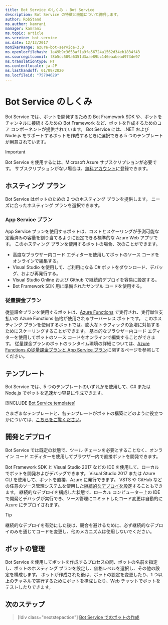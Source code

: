 ```yaml
---
title: Bot Service のしくみ - Bot Service
description: Bot Service の特徴と機能について説明します。
author: RobStand
ms.author: kamrani
manager: kamrani
ms.topic: article
ms.service: bot-service
ms.date: 12/13/2017
monikerRange: azure-bot-service-3.0
ms.openlocfilehash: 1a49b9c3653af1a9fa56724a1562d34eb1834f43
ms.sourcegitcommit: f8b5cc509a6351d3aae89bc146eaabead973de97
ms.translationtype: HT
ms.contentlocale: ja-JP
ms.lasthandoff: 01/09/2020
ms.locfileid: "75794629"
---
```

# <a name="how-bot-service-works"></a>Bot Service のしくみ

Bot Service では、ボットを開発するための Bot Framework SDK や、ボットをチャンネルに接続するための Bot Framework など、ボットを作成するためのコア コンポーネントが提供されています。 Bot Service には、.NET および Node.js をサポートするボットを作成するときに選択できる 5 つのテンプレートが用意されています。

> [!IMPORTANT]
> Bot Service を使用するには、Microsoft Azure サブスクリプションが必要です。 サブスクリプションがない場合は、<a href="https://azure.microsoft.com/free/" target="_blank">無料アカウント</a>に登録できます。

## <a name="hosting-plans"></a>ホスティング プラン
Bot Service はボットのための 2 つのホスティング プランを提供します。 ニーズに合ったホスティング プランを選択できます。

### <a name="app-service-plan"></a>App Service プラン

App Service プランを使用するボットは、コストとスケーリングが予測可能な定義済みの容量を割り当てるように設定できる標準的な Azure Web アプリです。 このホスティング プランを使用するボットの場合、次のことができます。

* 高度なブラウザー内コード エディターを使用してボットのソース コードをオンラインで編集する。
* Visual Studio を使用して、ご利用になる C# ボットをダウンロード、デバッグ、および再発行する。
* Visual Studio Online および Github で継続的デプロイを容易に設定する。
* Bot Framework SDK 用に準備されたサンプル コードを使用する。

### <a name="consumption-plan"></a>従量課金プラン
従量課金プランを使用するボットは、<a href="http://go.microsoft.com/fwlink/?linkID=747839" target="_blank">Azure Functions</a> で実行され、実行単位支払いの Azure Functions 価格が使用されるサーバーレス ボットです。 このホスティング プランを使用するボットでは、膨大なトラフィックの急増に対処するためにスケーリングすることができます。 基本的なブラウザー内コード エディターを使用してボットのソース コードをオンラインで編集することができます。 従量課金プランのボットのランタイム環境の詳細については、<a target='_blank' href='/azure/azure-functions/functions-scale'>Azure Functions の従量課金プランと App Service プラン</a>に関するページを参照してください。

## <a name="templates"></a>テンプレート

Bot Service では、5 つのテンプレートのいずれかを使用して、C# または Node.js でボットを迅速かつ容易に作成できます。

[!INCLUDE [Bot Service templates](~/includes/snippet-abs-templates.md)]

さまざまなテンプレートと、各テンプレートがボットの構築にどのように役立つかについては、[こちらをご覧ください](bot-service-concept-templates.md)。

## <a name="develop-and-deploy"></a>開発とデプロイ

Bot Service では既定の状態で、ツール チェーンを必要とすることなく、オンライン コード エディターを使用してブラウザー内で直接ボットを開発できます。 

Bot Framework SDK と Visual Studio 2017 などの IDE を使用して、ローカルでボットを開発およびデバッグできます。 Visual Studio 2017 または Azure CLI を使用して、ボットを直接、Azure に発行できます。 VSTS や GitHub などの任意のソース管理システムを使用した[継続的なデプロイを設定](bot-service-continuous-deployment.md)することもできます。 継続的なデプロイを構成した状態で、ローカル コンピューター上の IDE で開発とデバッグが実行でき、ソース管理にコミットしたコード変更は自動的に Azure にデプロイされます。  

> [!TIP]
> 継続的なデプロイを有効にした後は、競合を避けるために、必ず継続的なデプロイのみを通じてコードを変更し、他のメカニズムは使用しないでください。

## <a name="manage-your-bot"></a>ボットの管理 

Bot Service を使用してボットを作成するプロセスの間、ボットの名前を指定し、ボットのホスティング プランを設定し、価格レベルを選択し、その他の設定を構成します。 ボットが作成された後は、ボットの設定を変更したり、1 つ以上のチャネルで実行するためにボットを構成したり、Web チャットでボットをテストしたりできます。 

## <a name="next-steps"></a>次のステップ

> [!div class="nextstepaction"]
> [Bot Service でのボットの作成](bot-service-quickstart.md)